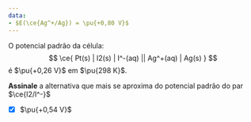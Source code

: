 ```yaml
---
data:
- $E(\ce{Ag^+/Ag}) = \pu{+0,80 V}$
---
```


O potencial padrão da célula:
$$
    \ce{ Pt(s) | I2(s) | I^-(aq) || Ag^+(aq) | Ag(s) }
$$
é $\pu{+0,26 V}$ em $\pu{298 K}$.

**Assinale** a alternativa que mais se aproxima do potencial padrão do par $\ce{I2/I^-}$

- [x] $\pu{+0,54 V}$
